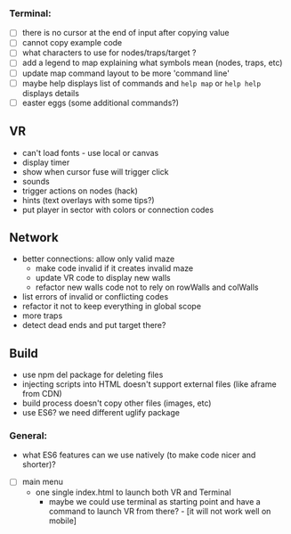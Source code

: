 ### Terminal:
- [ ] there is no cursor at the end of input after copying value
- [ ] cannot copy example code
- [ ] what characters to use for nodes/traps/target ?
- [ ] add a legend to map explaining what symbols mean (nodes, traps, etc)
- [ ] update map command layout to be more 'command line'
- [ ] maybe help displays list of commands and `help map` or `help help` displays details
- [ ] easter eggs (some additional commands?)

## VR

- can't load fonts - use local or canvas
- display timer
- show when cursor fuse will trigger click
- sounds
- trigger actions on nodes (hack)
- hints (text overlays with some tips?)
- put player in sector with colors or connection codes

## Network

- better connections: allow only valid maze
  - make code invalid if it creates invalid maze
  - update VR code to display new walls
  - refactor new walls code not to rely on rowWalls and colWalls
- list errors of invalid or conflicting codes
- refactor it not to keep everything in global scope
- more traps
- detect dead ends and put target there?


## Build

- use npm del package for deleting files
- injecting scripts into HTML doesn't support external files (like aframe from CDN)
- build process doesn't copy other files (images, etc)
- use ES6? we need different uglify package

### General:
- what ES6 features can we use natively (to make code nicer and shorter)?
- [ ] main menu
  - one single index.html to launch both VR and Terminal
    - maybe we could use terminal as starting point and have a command to launch VR from there? - [it will not work well on mobile]
